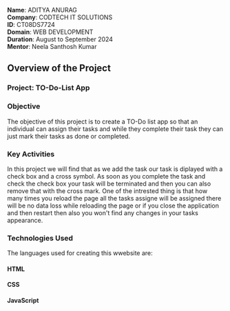 
**Name**: ADITYA ANURAG  
**Company**: CODTECH IT SOLUTIONS  
**ID**: CT08DS7724  
**Domain**: WEB DEVELOPMENT  
**Duration**: August to September 2024  
**Mentor**: Neela Santhosh Kumar  


## Overview of the Project
### Project: TO-Do-List App

### Objective
The objective of this project is to create a TO-Do list app so that an individual can assign their tasks and while they complete their task they can just mark their tasks as done or completed.

### Key Activities
In this project we will find that as we add the task our task is diplayed with a check box and a cross symbol.
As soon as you complete the task and check the check box your task will be terminated and then you can also remove that with the cross mark.
One of the intrested thing is that how many times you reload the page all the tasks assigne will be assigned there will be no data loss while reloading the page or if you close the application and then restart then also you won't find any changes in your tasks appearance.

### Technologies Used
The languages used for creating this wwebsite are:
#### HTML
#### CSS
#### JavaScript
